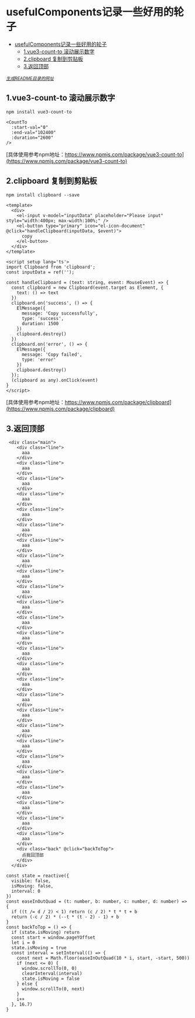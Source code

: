 # usefulComponents记录一些好用的轮子
- [usefulComponents记录一些好用的轮子](#usefulcomponents---------)
  * [1.vue3-count-to 滚动展示数字](#1vue3-count-to-------)
  * [2.clipboard 复制到剪贴板](#2clipboard-------)
  * [3.返回顶部](#3----)

<small><i><a href='http://ecotrust-canada.github.io/markdown-toc/'>生成README目录的网址</a></i></small>

## 1.vue3-count-to 滚动展示数字
``
npm install vue3-count-to
``
```
<CountTo
  :start-val="0"
  :end-val="102400"
  :duration="2600"
/>
```
[具体使用参考npm地址：https://www.npmjs.com/package/vue3-count-to](https://www.npmjs.com/package/vue3-count-to)
## 2.clipboard 复制到剪贴板
``
npm install clipboard --save
``
```
<template>
  <div>
    <el-input v-model="inputData" placeholder="Please input" style="width:400px; max-width:100%;" />
    <el-button type="primary" icon="el-icon-document" @click="handleClipboard(inputData, $event)">
      copy
    </el-button>
  </div>
</template>

<script setup lang='ts'>
import Clipboard from 'clipboard';
const inputData = ref('');

const handleClipboard = (text: string, event: MouseEvent) => {
  const clipboard = new Clipboard(event.target as Element, {
    text: () => text
  })
  clipboard.on('success', () => {
    ElMessage({
      message: 'Copy successfully',
      type: 'success',
      duration: 1500
    })
    clipboard.destroy()
  })
  clipboard.on('error', () => {
    ElMessage({
      message: 'Copy failed',
      type: 'error'
    })
    clipboard.destroy()
  });
  (clipboard as any).onClick(event)
}
</script>
```
[具体使用参考npm地址：https://www.npmjs.com/package/clipboard](https://www.npmjs.com/package/clipboard)
## 3.返回顶部
```
 <div class="main">
    <div class="line">
      aaa
    </div>
    <div class="line">
      aaa
    </div>
    <div class="line">
      aaa
    </div>
    <div class="line">
      aaa
    </div>
    <div class="line">
      aaa
    </div>
    <div class="line">
      aaa
    </div>
    <div class="line">
      aaa
    </div>
    <div class="line">
      aaa
    </div>
    <div class="line">
      aaa
    </div>
    <div class="line">
      aaa
    </div>
    <div class="line">
      aaa
    </div>
    <div class="line">
      aaa
    </div>
    <div class="line">
      aaa
    </div>
    <div class="line">
      aaa
    </div>
    <div class="line">
      aaa
    </div>
    <div class="line">
      aaa
    </div>
    <div class="line">
      aaa
    </div>
    <div class="line">
      aaa
    </div>
    <div class="line">
      aaa
    </div>
    <div class="line">
      aaa
    </div>
    <div class="line">
      aaa
    </div>
    <div class="line">
      aaa
    </div>
    <div class="line">
      aaa
    </div>
    <div class="line">
      aaa
    </div>
    <div class="line">
      aaa
    </div>
    <div class="line">
      aaa
    </div>
    <div class="back" @click="backToTop">
      点我回顶部
    </div>
  </div>
```
```
const state = reactive({
  visible: false,
  isMoving: false,
  interval: 0
})
const easeInOutQuad = (t: number, b: number, c: number, d: number) => {
  if ((t /= d / 2) < 1) return (c / 2) * t * t + b
  return (-c / 2) * (--t * (t - 2) - 1) + b
}
const backToTop = () => {
  if (state.isMoving) return
  const start = window.pageYOffset
  let i = 0
  state.isMoving = true
  const interval = setInterval(() => {
    const next = Math.floor(easeInOutQuad(10 * i, start, -start, 500))
    if (next <= 0) {
      window.scrollTo(0, 0)
      clearInterval(interval)
      state.isMoving = false
    } else {
      window.scrollTo(0, next)
    }
    i++
  }, 16.7)
}
```
